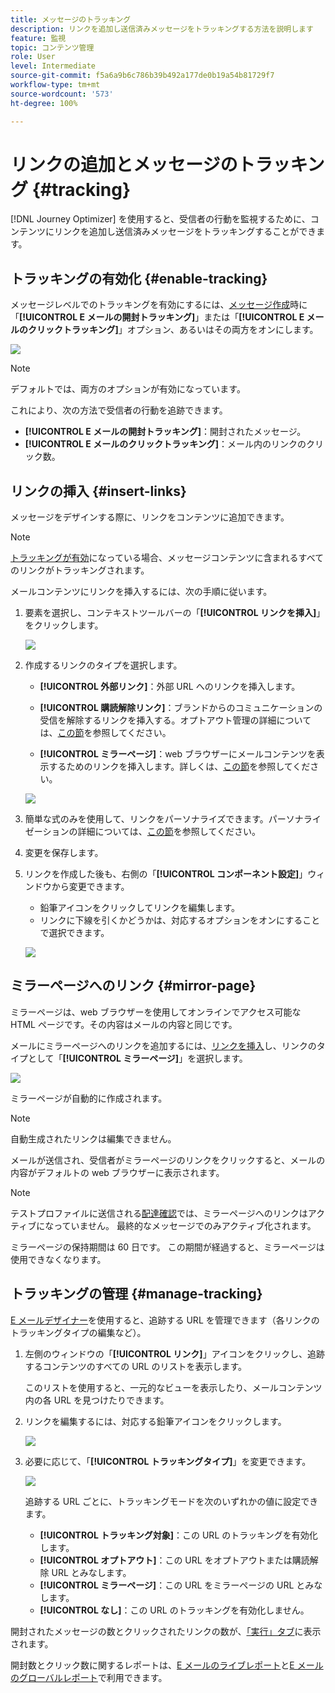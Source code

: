 ```yaml
---
title: メッセージのトラッキング
description: リンクを追加し送信済みメッセージをトラッキングする方法を説明します
feature: 監視
topic: コンテンツ管理
role: User
level: Intermediate
source-git-commit: f5a6a9b6c786b39b492a177de0b19a54b81729f7
workflow-type: tm+mt
source-wordcount: '573'
ht-degree: 100%

---
```


# リンクの追加とメッセージのトラッキング {#tracking}

[!DNL Journey Optimizer] を使用すると、受信者の行動を監視するために、コンテンツにリンクを追加し送信済みメッセージをトラッキングすることができます。

## トラッキングの有効化 {#enable-tracking}

メッセージレベルでのトラッキングを有効にするには、[メッセージ作成](create-message.md)時に「**[!UICONTROL E メールの開封トラッキング]**」または「**[!UICONTROL E メールのクリックトラッキング]**」オプション、あるいはその両方をオンにします。

![](assets/message-tracking.png)

>[!NOTE]
>
>デフォルトでは、両方のオプションが有効になっています。

これにより、次の方法で受信者の行動を追跡できます。
* **[!UICONTROL E メールの開封トラッキング]**：開封されたメッセージ。
* **[!UICONTROL E メールのクリックトラッキング]**：メール内のリンクのクリック数。

## リンクの挿入 {#insert-links}

メッセージをデザインする際に、リンクをコンテンツに追加できます。

>[!NOTE]
>
>[トラッキングが有効](#enable-tracking)になっている場合、メッセージコンテンツに含まれるすべてのリンクがトラッキングされます。

メールコンテンツにリンクを挿入するには、次の手順に従います。

1. 要素を選択し、コンテキストツールバーの「**[!UICONTROL リンクを挿入]**」をクリックします。

   ![](assets/message-tracking-insert-link.png)

1. 作成するリンクのタイプを選択します。

   * **[!UICONTROL 外部リンク]**：外部 URL へのリンクを挿入します。

   * **[!UICONTROL 購読解除リンク]**：ブランドからのコミュニケーションの受信を解除するリンクを挿入する。オプトアウト管理の詳細については、[この節](consent.md#opt-out-management)を参照してください。

   * **[!UICONTROL ミラーページ]**：web ブラウザーにメールコンテンツを表示するためのリンクを挿入します。詳しくは、[この節](#mirror-page)を参照してください。

   ![](assets/message-tracking-links.png)

1. 簡単な式のみを使用して、リンクをパーソナライズできます。パーソナライゼーションの詳細については、[この節](personalization/personalization-syntax.md)を参照してください。

1. 変更を保存します。

1. リンクを作成した後も、右側の「**[!UICONTROL コンポーネント設定]**」ウィンドウから変更できます。

   * 鉛筆アイコンをクリックしてリンクを編集します。
   * リンクに下線を引くかどうかは、対応するオプションをオンにすることで選択できます。

   ![](assets/message-tracking-link-settings.png)

## ミラーページへのリンク {#mirror-page}

ミラーページは、web ブラウザーを使用してオンラインでアクセス可能な HTML ページです。その内容はメールの内容と同じです。

メールにミラーページへのリンクを追加するには、[リンクを挿入](#insert-links)し、リンクのタイプとして「**[!UICONTROL ミラーページ]**」を選択します。

![](assets/message-tracking-mirror-page.png)

ミラーページが自動的に作成されます。

>[!NOTE]
>
>自動生成されたリンクは編集できません。

メールが送信され、受信者がミラーページのリンクをクリックすると、メールの内容がデフォルトの web ブラウザーに表示されます。

>[!NOTE]
>
>テストプロファイルに送信される[配達確認](preview.md#send-proofs)では、ミラーページへのリンクはアクティブになっていません。 最終的なメッセージでのみアクティブ化されます。

ミラーページの保持期間は 60 日です。 この期間が経過すると、ミラーページは使用できなくなります。

## トラッキングの管理 {#manage-tracking}

[E メールデザイナー](create-email-content.md)を使用すると、追跡する URL を管理できます（各リンクのトラッキングタイプの編集など）。

1. 左側のウィンドウの「**[!UICONTROL リンク]**」アイコンをクリックし、追跡するコンテンツのすべての URL のリストを表示します。

   このリストを使用すると、一元的なビューを表示したり、メールコンテンツ内の各 URL を見つけたりできます。

1. リンクを編集するには、対応する鉛筆アイコンをクリックします。

   ![](assets/message-tracking-edit-links.png)

1. 必要に応じて、「**[!UICONTROL トラッキングタイプ]**」を変更できます。


   ![](assets/message-tracking-edit-a-link.png)

   追跡する URL ごとに、トラッキングモードを次のいずれかの値に設定できます。

   * **[!UICONTROL トラッキング対象]**：この URL のトラッキングを有効化します。
   * **[!UICONTROL オプトアウト]**：この URL をオプトアウトまたは購読解除 URL とみなします。
   * **[!UICONTROL ミラーページ]**：この URL をミラーページの URL とみなします。
   * **[!UICONTROL なし]**：この URL のトラッキングを有効化しません。<!--This information is saved: if the URL appears again in a future message, its tracking is automatically deactivated.-->

開封されたメッセージの数とクリックされたリンクの数が、[「実行」タブ](message-monitoring.md)に表示されます。

開封数とクリック数に関するレポートは、[E メールのライブレポート](reports/email-live-report.md)と[E メールのグローバルレポート](reports/email-global-report.md)で利用できます。


